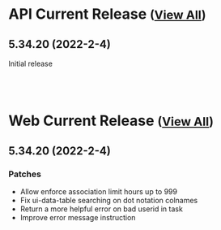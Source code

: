 
# API Current Release <small>([View All](/API.md))</small>
## 5.34.20 (2022-2-4)
Initial release

<br><br>
# Web Current Release <small>([View All](/Web.md))</small>
## 5.34.20 (2022-2-4)
### Patches 

- Allow enforce association limit hours up to 999
- Fix ui-data-table searching on dot notation colnames
- Return a more helpful error on bad userid in task
- Improve error message instruction

  